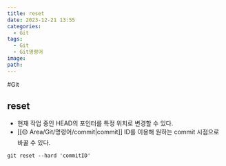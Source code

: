 ```yaml
---
title: reset
date: 2023-12-21 13:55
categories:
  - Git
tags:
  - Git
  - Git명령어
image: 
path:
---
```

#Git

## reset
+ 현재 작업 중인 HEAD의 포인터를 특정 위치로 변경할 수 있다.
+ [[🟡 Area/Git/명령어/commit|commit]] ID를 이용해 원하는 commit 시점으로 바꿀 수 있다.
```dos
git reset --hard 'commitID'
```

